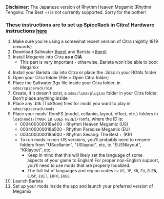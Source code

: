 **Disclaimer:** The Japanese version of Rhythm Heaven Megamix (Rhythm Tengoku: The Best +) is not currently supported. Sorry for the bother!

### These instructions are to set up SpiceRack in Citra! Hardware instructions [here](index.md) 

1. Make sure you're using a somewhat recent version of Citra (nightly 1819 onwards)
1. Download Saltwater [(here)](https://github.com/patataofcourse/Saltwater/releases/latest) and Barista <[(here)](https://github.com/patataofcourse/Barista/releases/latest)
1. Install Megamix into Citra **as a CIA**
    - This part is very important - otherwise, Barista won't be able to boot Megamix
1. Install your Barista .cia into Citra or place the .3dsx in your ROMs folder
1. Open your Citra folder (File > Open Citra folder)
1. Place the Saltwater.3gx file inside your Citra folder, in `sdmc/spicerack/bin`
1. Create, if it doesn't exist, a `sdmc/luma/plugins` folder in your Citra folder. Don't place anything inside
1. Place any .btk (Tickflow) files for mods you want to play in `sdmc/spicerack/mods`
1. Place your mods' RomFS (model, cellanim, layout, effect, etc.) folders in `load/mods/[YOUR ID GOES HERE]/romfs`, where the ID is:
    - 000400000018a400 - Rhythm Heaven Megamix (US)
    - 000400000018a500 - Rhythm Paradise Megamix (EU)
    - 000400000018a600 - Rhythm Sesang: The Best + (KR)
    - To run mods in non-US versions, you'll probably need to rename folders from "UScellanim", "USlayout", etc, to "EUENlayout", "KRlayout", etc.
        - Keep in mind that this will likely set the language of some aspects of your game to English! For proper non-English support, you'll need to use mods that are properly localized.
        - The full list of languages and region codes is: `US`, `JP`, `KR`, `EU`, `EUEN`, `EUSP`, `EUIT`, `EUFR`, `EUGE`
1. Launch Barista
1. Set up your mods inside the app and launch your preferred version of Megamix